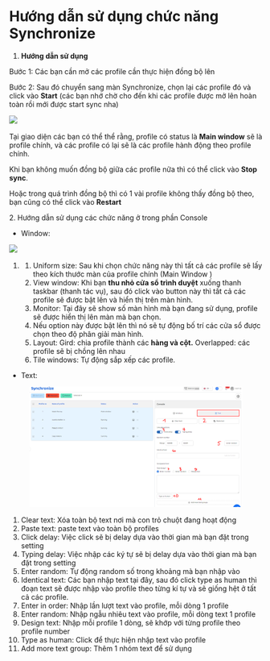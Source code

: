 # Hướng dẫn sử dụng chức năng Synchronize

1. **Hướng dẫn sử dụng**

Bước 1: Các bạn cần mở các profile cần thực hiện đồng bộ lên

Bước 2: Sau đó chuyển sang màn Synchronize, chọn lại các profile đó và click vào **Start** (các bạn nhớ chờ cho đến khi các profile được mở lên hoàn toàn rồi mới được start sync nha)

![](http://education.hidemium.io/wp-content/uploads/2025/04/Screenshot_1-1.png)

&#x20;

Tại giao diện các bạn có thể thể rằng, profile có status là **Main window** sẽ là profile chính, và các profile có lại sẽ là các profile hành động theo profile chính.

Khi bạn không muốn đồng bộ giữa các profile nữa thì có thể click vào **Stop sync**.

Hoặc trong quá trình đồng bộ thì có 1 vài profile không thấy đồng bộ theo, bạn cũng có thể click vào **Restart**

&#x20;

2\. Hướng dẫn sử dụng các chức năng ở trong phần Console

* Window:

![](http://education.hidemium.io/wp-content/uploads/2025/04/photo_2025-04-25_14-46-52.jpg)

&#x20;

&#x20;

1.
   1. Uniform size: Sau khi chọn chức năng này thì tất cả các profile sẽ lấy theo kích thước màn của profile chính (Main Window )
   2. View window: Khi bạn **thu nhỏ cửa sổ trình duyệt** xuống thanh taskbar (thanh tác vụ), sau đó click vào button này thì tất cả các profile sẽ được bật lên và hiển thị trên màn hình.
   3. Monitor: Tại đây sẽ show số màn hình mà bạn đang sử dụng, profile sẽ được hiển thị lên màn mà bạn chọn.
   4. Nếu option này được bật lên thì nó sẽ tự động bố trí các cửa sổ được chọn theo độ phân giải màn hình.
   5. Layout: Gird: chia profile thành các **hàng và cột.** Overlapped: các profile sẽ bị chồng lên nhau
   6. Tile windows: Tự động sắp xếp các profile.

&#x20;

* Text:

<figure><img src="../../.gitbook/assets/image (36).png" alt=""><figcaption></figcaption></figure>



&#x20;

1. Clear text: Xóa toàn bộ text nơi mà con trỏ chuột đang hoạt động
2. Paste text: paste text vào toàn bộ profiles
3. Click delay: Việc click sẽ bị delay dựa vào thời gian mà bạn đặt trong setting
4. Typing delay: Việc nhập các ký tự sẽ bị delay dựa vào thời gian mà bạn đặt trong setting
5. Enter random: Tự động random số trong khoảng mà bạn nhập vào
6. Identical text: Các bạn nhập text tại đây, sau đó click type as human thì đoạn text sẽ được nhập vào profile theo từng kí tự và sẽ giống hệt ở tất cả các profile.
7. Enter in order: Nhập lần lượt text vào profile, mỗi dòng 1 profile
8. Enter random: Nhập ngẫu nhiêu text vào profile, mỗi dòng text 1 profile
9. Design text: Nhập mỗi profile 1 dòng, sẽ khớp với từng profile theo profile number
10. Type as human: Click để thực hiện nhập text vào profile
11. Add more text group: Thêm 1 nhóm text để sử dụng
